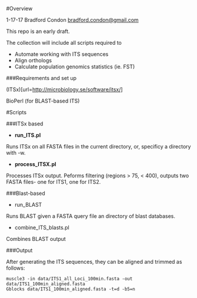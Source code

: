 
#Overview

1-17-17
Bradford Condon <bradford.condon@gmail.com>

This repo is an early draft.

The collection will include all scripts required to 

* Automate working with ITS sequences
* Align orthologs
* Calculate population genomics statistics (ie. FST)


###Requirements and set up

(ITSx)[url=http://microbiology.se/software/itsx/]

BioPerl (for BLAST-based ITS)

#Scripts


###ITSx based

* **run_ITS.pl**

Runs ITSx on all FASTA files in the current directory, or, specificy a directory with -w.

* **process_ITSX.pl**

Processes ITSx output.  Peforms filtering (regions > 75, < 400), outputs two FASTA files- one for ITS1, one for ITS2.


###Blast-based

* run_BLAST

Runs BLAST given a FASTA query file an directory of blast databases.	

* combine_ITS_blasts.pl

Combines BLAST output


###Output

After generating the ITS sequences, they can be aligned and trimmed as follows:

```
muscle3 -in data/ITS1_all_Loci_100min.fasta -out data/ITS1_100min_aligned.fasta
Gblocks data/ITS1_100min_aligned.fasta -t=d -b5=n
```